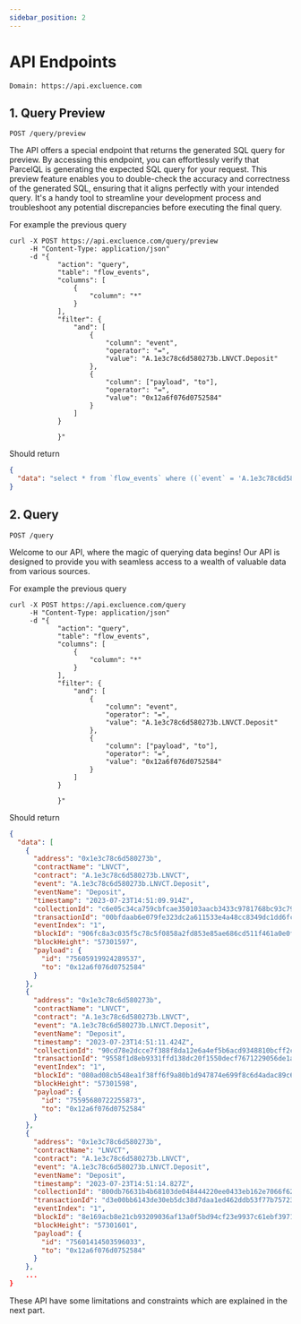 ```yaml
---
sidebar_position: 2
---
```


# API Endpoints

```http
Domain: https://api.excluence.com
```

## 1. Query Preview
```http 
POST /query/preview
```

The API offers a special endpoint that returns the generated SQL query for preview. By accessing this endpoint, you can effortlessly verify that ParcelQL is generating the expected SQL query for your request. This preview feature enables you to double-check the accuracy and correctness of the generated SQL, ensuring that it aligns perfectly with your intended query. It's a handy tool to streamline your development process and troubleshoot any potential discrepancies before executing the final query.

For example the previous query
```curl
curl -X POST https://api.excluence.com/query/preview
     -H "Content-Type: application/json"
     -d "{
            "action": "query",
            "table": "flow_events",
            "columns": [
                {
                    "column": "*"
                }
            ],
            "filter": {
                "and": [
                    {
                        "column": "event",
                        "operator": "=",
                        "value": "A.1e3c78c6d580273b.LNVCT.Deposit"
                    },
                    {
                        "column": ["payload", "to"],
                        "operator": "=",
                        "value": "0x12a6f076d0752584"
                    }
                ]
            }
    
            }"

```
Should return
```json
{
  "data": "select * from `flow_events` where ((`event` = 'A.1e3c78c6d580273b.LNVCT.Deposit') AND ((`payload`->>'to') = '0x12a6f076d0752584'))"
}
```

## 2. Query
```http 
POST /query
```

Welcome to our API, where the magic of querying data begins! Our API is designed to provide you with seamless access to a wealth of valuable data from various sources.

For example the previous query
```curl
curl -X POST https://api.excluence.com/query
     -H "Content-Type: application/json"
     -d "{
            "action": "query",
            "table": "flow_events",
            "columns": [
                {
                    "column": "*"
                }
            ],
            "filter": {
                "and": [
                    {
                        "column": "event",
                        "operator": "=",
                        "value": "A.1e3c78c6d580273b.LNVCT.Deposit"
                    },
                    {
                        "column": ["payload", "to"],
                        "operator": "=",
                        "value": "0x12a6f076d0752584"
                    }
                ]
            }
    
            }"

```

Should return
```json
{
  "data": [
    {
      "address": "0x1e3c78c6d580273b",
      "contractName": "LNVCT",
      "contract": "A.1e3c78c6d580273b.LNVCT",
      "event": "A.1e3c78c6d580273b.LNVCT.Deposit",
      "eventName": "Deposit",
      "timestamp": "2023-07-23T14:51:09.914Z",
      "collectionId": "c6e05c34ca759cbfcae350103aacb3433c9781768bc93c79fe5ae6b3c037e416",
      "transactionId": "00bfdaab6e079fe323dc2a611533e4a48cc8349dc1dd6fc9faadc326796c34bf",
      "eventIndex": "1",
      "blockId": "906fc8a3c035f5c78c5f0858a2fd853e85ae686cd511f461a0e0fde4ab401294",
      "blockHeight": "57301597",
      "payload": {
        "id": "75605919924289537",
        "to": "0x12a6f076d0752584"
      }
    },
    {
      "address": "0x1e3c78c6d580273b",
      "contractName": "LNVCT",
      "contract": "A.1e3c78c6d580273b.LNVCT",
      "event": "A.1e3c78c6d580273b.LNVCT.Deposit",
      "eventName": "Deposit",
      "timestamp": "2023-07-23T14:51:11.424Z",
      "collectionId": "90cd78e2dcce7f388f8da12e6a4ef5b6acd9348810bcff2c17a7949992e955c2",
      "transactionId": "9558f1d8eb9331ffd138dc20f1550decf7671229056de1aab314661ce2596c72",
      "eventIndex": "1",
      "blockId": "080ad08cb548ea1f38ff6f9a80b1d947874e699f8c6d4adac89c6862afe1b8ca",
      "blockHeight": "57301598",
      "payload": {
        "id": "75595680722255873",
        "to": "0x12a6f076d0752584"
      }
    },
    {
      "address": "0x1e3c78c6d580273b",
      "contractName": "LNVCT",
      "contract": "A.1e3c78c6d580273b.LNVCT",
      "event": "A.1e3c78c6d580273b.LNVCT.Deposit",
      "eventName": "Deposit",
      "timestamp": "2023-07-23T14:51:14.827Z",
      "collectionId": "800db76631b4b68103de048444220ee0433eb162e7066f624a997f8ec83e6b92",
      "transactionId": "d3e00bb6143de30eb5dc38d7daa1ed462ddb53f77b75723f5c8ef3bbf350def1",
      "eventIndex": "1",
      "blockId": "8e169acb8e21cb93209036af13a0f5bd94cf23e9937c61ebf397172c0c4e8611",
      "blockHeight": "57301601",
      "payload": {
        "id": "75601414503596033",
        "to": "0x12a6f076d0752584"
      }
    },
    ...
}
```

These API have some limitations and constraints which are explained in the next part.